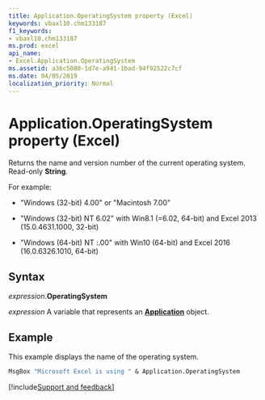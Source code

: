```yaml
---
title: Application.OperatingSystem property (Excel)
keywords: vbaxl10.chm133187
f1_keywords:
- vbaxl10.chm133187
ms.prod: excel
api_name:
- Excel.Application.OperatingSystem
ms.assetid: a36c5080-1d7e-a941-1bad-94f92522c7cf
ms.date: 04/05/2019
localization_priority: Normal
---
```



# Application.OperatingSystem property (Excel)

Returns the name and version number of the current operating system. Read-only **String**.

For example:

- "Windows (32-bit) 4.00" or "Macintosh 7.00"

- "Windows (32-bit) NT 6.02" with Win8.1 (=6.02, 64-bit) and Excel 2013 (15.0.4631.1000, 32-bit)

- "Windows (64-bit) NT :.00" with Win10 (64-bit) and Excel 2016 (16.0.6326.1010, 64-bit)




## Syntax

_expression_.**OperatingSystem**

_expression_ A variable that represents an **[Application](Excel.Application(object).md)** object.


## Example

This example displays the name of the operating system.

```vb
MsgBox "Microsoft Excel is using " & Application.OperatingSystem
```



[!include[Support and feedback](~/includes/feedback-boilerplate.md)]